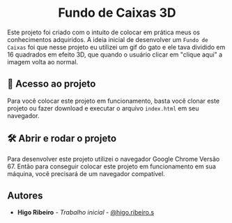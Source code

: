 <h1 align="center"> Fundo de Caixas 3D </h1>

Este projeto foi criado com o intuito de colocar em prática meus
os conhecimentos adquiridos. A ideia inicial de desenvolver
um `Fundo de Caixas` foi que nesse projeto eu utilizei um gif do gato e ele tava dividido em 16 quadrados em efeito 3D, que quando o usuário clicar em "clique aqui" a imagem volta ao normal.

## 📁 Acesso ao projeto

Para você colocar este projeto em funcionamento, basta você clonar este
projeto ou fazer download e executar o arquivo `index.html` em seu
navegador.

## 🛠️ Abrir e rodar o projeto

Para desenvolver este projeto utilizei o navegador Google Chrome Versão 67.
Então para conseguir colocar este projeto em funcionamento em sua máquina,
você precisará de um navegador compatível.

## Autores

- **Higo Ribeiro** - _Trabalho inicial_ - [@higo.ribeiro.s](https://www.instagram.com/higo.ribeiro.s/)
